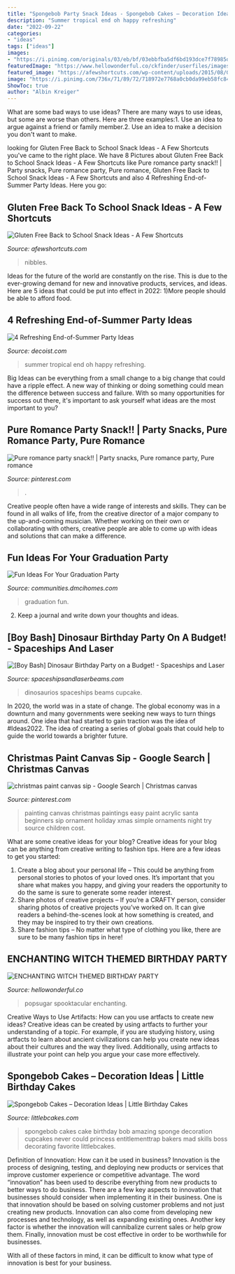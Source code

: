 ```yaml
---
title: "Spongebob Party Snack Ideas - Spongebob Cakes – Decoration Ideas"
description: "Summer tropical end oh happy refreshing"
date: "2022-09-22"
categories:
- "ideas"
tags: ["ideas"]
images:
- "https://i.pinimg.com/originals/03/eb/bf/03ebbfba5df6bd193dce7f78985d789d.jpg"
featuredImage: "https://www.hellowonderful.co/ckfinder/userfiles/images/3-witch-party-kids(1).jpg"
featured_image: "https://afewshortcuts.com/wp-content/uploads/2015/08/Gluten-Free-Back-to-School-Snacks.jpg"
image: "https://i.pinimg.com/736x/71/89/72/718972e7768a0cb0da99eb58fc84b7e9--santa-paintings-christmas-paintings.jpg"
ShowToc: true
author: "Albin Kreiger"
---
```



What are some bad ways to use ideas?
There are many ways to use ideas, but some are worse than others. Here are three examples:1. Use an idea to argue against a friend or family member.2. Use an idea to make a decision you don't want to make.
	

		
looking for Gluten Free Back to School Snack Ideas - A Few Shortcuts you've came to the right place. We have 8 Pictures about Gluten Free Back to School Snack Ideas - A Few Shortcuts like Pure romance party snack!! | Party snacks, Pure romance party, Pure romance, Gluten Free Back to School Snack Ideas - A Few Shortcuts and also 4 Refreshing End-of-Summer Party Ideas. Here you go:
		
    
## Gluten Free Back To School Snack Ideas - A Few Shortcuts

<img loading=lazy src="https://afewshortcuts.com/wp-content/uploads/2015/08/Gluten-Free-Back-to-School-Snacks.jpg" onerror="this.onerror=null;this.src='https://tse3.mm.bing.net/th?id=OIP.zgtDUM3KC4XQAO4wxfpPWQHaLG&amp;pid=15.1';" alt="Gluten Free Back to School Snack Ideas - A Few Shortcuts">

_Source: afewshortcuts.com_

>nibbles. 

	

Ideas for the future of the world are constantly on the rise. This is due to the ever-growing demand for new and innovative products, services, and ideas. Here are 5 ideas that could be put into effect in 2022: 1)More people should be able to afford food. 

    
## 4 Refreshing End-of-Summer Party Ideas

<img loading=lazy src="http://cdn.decoist.com/wp-content/uploads/2015/08/Tropical-party-style-from-Oh-Happy-Day.jpg" onerror="this.onerror=null;this.src='https://tse3.mm.bing.net/th?id=OIP._Fs5n8kR8fzNMVmHrCVQYQHaLH&amp;pid=15.1';" alt="4 Refreshing End-of-Summer Party Ideas">

_Source: decoist.com_

>summer tropical end oh happy refreshing. 

	

Big Ideas can be everything from a small change to a big change that could have a ripple effect. A new way of thinking or doing something could mean the difference between success and failure. With so many opportunities for success out there, it's important to ask yourself what ideas are the most important to you?

    
## Pure Romance Party Snack!! | Party Snacks, Pure Romance Party, Pure Romance

<img loading=lazy src="https://i.pinimg.com/originals/03/eb/bf/03ebbfba5df6bd193dce7f78985d789d.jpg" onerror="this.onerror=null;this.src='https://tse1.mm.bing.net/th?id=OIP.0e3All8yzYzFanZazuKHAgAAAA&amp;pid=15.1';" alt="Pure romance party snack!! | Party snacks, Pure romance party, Pure romance">

_Source: pinterest.com_

>. 

	

Creative people often have a wide range of interests and skills. They can be found in all walks of life, from the creative director of a major company to the up-and-coming musician. Whether working on their own or collaborating with others, creative people are able to come up with ideas and solutions that can make a difference.

    
## Fun Ideas For Your Graduation Party

<img loading=lazy src="https://communities.dmcihomes.com/wp-content/uploads/2015/03/graduation-food-ideas.jpg" onerror="this.onerror=null;this.src='https://tse3.mm.bing.net/th?id=OIP.UHToK7XT43exBI32VBc7rgHaJ3&amp;pid=15.1';" alt="Fun Ideas For Your Graduation Party">

_Source: communities.dmcihomes.com_

>graduation fun. 

	

2. Keep a journal and write down your thoughts and ideas.

    
## [Boy Bash] Dinosaur Birthday Party On A Budget! - Spaceships And Laser

<img loading=lazy src="https://spaceshipsandlaserbeams.com/wp-content/uploads/2015/09/dinosaur-birthday-party-ideas-on-a-budget.jpg.jpg" onerror="this.onerror=null;this.src='https://tse1.mm.bing.net/th?id=OIP.jGsNwoCUIp6yU4tyU9TfnAHaLH&amp;pid=15.1';" alt="[Boy Bash] Dinosaur Birthday Party on a Budget! - Spaceships and Laser">

_Source: spaceshipsandlaserbeams.com_

>dinosaurios spaceships beams cupcake. 

	

In 2020, the world was in a state of change. The global economy was in a downturn and many governments were seeking new ways to turn things around. One idea that had started to gain traction was the idea of #Ideas2022. The idea of creating a series of global goals that could help to guide the world towards a brighter future.

    
## Christmas Paint Canvas Sip - Google Search | Christmas Canvas

<img loading=lazy src="https://i.pinimg.com/736x/71/89/72/718972e7768a0cb0da99eb58fc84b7e9--santa-paintings-christmas-paintings.jpg" onerror="this.onerror=null;this.src='https://tse4.mm.bing.net/th?id=OIP.Lh0KfTmzKa6ZZzKUZ2QxWAHaJ6&amp;pid=15.1';" alt="christmas paint canvas sip - Google Search | Christmas canvas">

_Source: pinterest.com_

>painting canvas christmas paintings easy paint acrylic santa beginners sip ornament holiday xmas simple ornaments night try source children cost. 

	

What are some creative ideas for your blog?
Creative ideas for your blog can be anything from creative writing to fashion tips. Here are a few ideas to get you started: 
1) Create a blog about your personal life – This could be anything from personal stories to photos of your loved ones. It’s important that you share what makes you happy, and giving your readers the opportunity to do the same is sure to generate some reader interest. 
2) Share photos of creative projects – If you’re a CRAFTY person, consider sharing photos of creative projects you’ve worked on. It can give readers a behind-the-scenes look at how something is created, and they may be inspired to try their own creations. 
3) Share fashion tips – No matter what type of clothing you like, there are sure to be many fashion tips in here!

    
## ENCHANTING WITCH THEMED BIRTHDAY PARTY

<img loading=lazy src="https://www.hellowonderful.co/ckfinder/userfiles/images/3-witch-party-kids(1).jpg" onerror="this.onerror=null;this.src='https://tse4.mm.bing.net/th?id=OIP.o56zzqOE9gnK0SXAxSoEKAHaLI&amp;pid=15.1';" alt="ENCHANTING WITCH THEMED BIRTHDAY PARTY">

_Source: hellowonderful.co_

>popsugar spooktacular enchanting. 

	

Creative Ways to Use Artifacts: How can you use artfacts to create new ideas?
Creative ideas can be created by using artfacts to further your understanding of a topic. For example, if you are studying history, using artfacts to learn about ancient civilizations can help you create new ideas about their cultures and the way they lived. Additionally, using artfacts to illustrate your point can help you argue your case more effectively.

    
## Spongebob Cakes – Decoration Ideas | Little Birthday Cakes

<img loading=lazy src="http://www.littlebcakes.com/wp-content/uploads/2013/08/Spongebob-Cakes.jpg" onerror="this.onerror=null;this.src='https://tse1.mm.bing.net/th?id=OIP.9Z6QYybYzknQwgf_HMOPBAHaLr&amp;pid=15.1';" alt="Spongebob Cakes – Decoration Ideas | Little Birthday Cakes">

_Source: littlebcakes.com_

>spongebob cakes cake birthday bob amazing sponge decoration cupcakes never could princess entitlementtrap bakers mad skills boss decorating favorite littlebcakes. 

	

Definition of Innovation: How can it be used in business?
Innovation is the process of designing, testing, and deploying new products or services that improve customer experience or competitive advantage. The word “innovation” has been used to describe everything from new products to better ways to do business.
There are a few key aspects to innovation that businesses should consider when implementing it in their business. One is that innovation should be based on solving customer problems and not just creating new products. Innovation can also come from developing new processes and technology, as well as expanding existing ones. Another key factor is whether the innovation will cannibalize current sales or help grow them. Finally, innovation must be cost effective in order to be worthwhile for businesses.

With all of these factors in mind, it can be difficult to know what type of innovation is best for your business.

